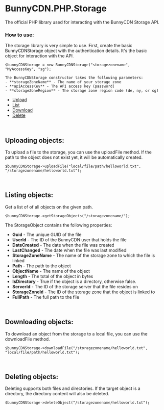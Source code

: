 # BunnyCDN.PHP.Storage
The official PHP library used for interacting with the BunnyCDN Storage API.

### How to use:

The storage library is very simple to use. First, create the basic BunnyCDNStorage object with the authentication details. It's the basic object for interaction with the API.

```
$bunnyCDNStorage = new BunnyCDNStorage("storagezonename", "MyAccessKey", "sg");

The BunnyCDNStorage constructor takes the following parameters:
- **storageZoneName** - The name of your storage zone
- **apiAccessKey** - The API access key (password)
- **storageZoneRegion** - The storage zone region code (de, ny, or sg)

```
- [Upload](#uploading-objects)
- [List](#listing-objects)
- [Download](#downloading-objects)
- [Delete](#deleting-objects)

<br/>

## Uploading objects:
To upload a file to the storage, you can use the uploadFile method. If the path to the object does not exist yet, it will be automatically created.

```
$bunnyCDNStorage->uploadFile("local/file/path/helloworld.txt", "/storagezonename/helloworld.txt");
```

<br/>

## Listing objects:
Get a list of of all objects on the given path.
```
$bunnyCDNStorage->getStorageObjects("/storagezonename/");
```

The StorageObject contains the following properties:
- **Guid** - The unique GUID of the file
- **UserId** - The ID of the BunnyCDN user that holds the file
- **DateCreated** - The date when the file was created
- **LastChanged** - The date when the file was last modified
- **StorageZoneName** - The name of the storage zone to which the file is linked
- **Path** - The path to the object
- **ObjectName** - The name of the object
- **Length** - The total of the object in bytes
- **IsDirectory** - True if the object is a directory, otherwise false.
- **ServerId** - The ID of the storage server that the file resides on
- **StorageZoneId** - The ID of the storage zone that the object is linked to
- **FullPath** - The full path to the file


<br/>

## Downloading objects:
To download an object from the storage to a local file, you can use the downloadFile method.

```
$bunnyCDNStorage->downloadFile("/storagezonename/helloworld.txt", "local/file/path/helloworld.txt");
```

<br/>

## Deleting objects:
Deleting supports both files and directories. If the target object is a directory, the directory content will also be deleted.
```
$bunnyCDNStorage->deleteObject("/storagezonename/helloworld.txt");
```

